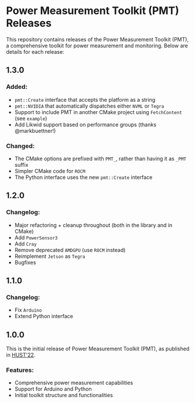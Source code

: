 # Power Measurement Toolkit (PMT) Releases

This repository contains releases of the Power Measurement Toolkit (PMT), a
comprehensive toolkit for power measurement and monitoring. Below are details
for each release:

## 1.3.0

### Added:

- `pmt::Create` interface that accepts the platform as a string
- `pmt::NVIDIA` that automatically dispatches either `NVML` or `Tegra`
- Support to include PMT in another CMake project using `FetchContent` (see
  `example`)
- Add Likwid support based on performance groups (thanks @markbuettner!)

### Changed:

- The CMake options are prefixed with `PMT_`, rather than having it as `_PMT`
  suffix
- Simpler CMake code for `ROCM`
- The Python interface uses the new `pmt::Create` interface

## 1.2.0

### Changelog:

- Major refactoring + cleanup throughout (both in the library and in CMake)
- Add `PowerSensor3`
- Add `Cray`
- Remove deprecated `AMDGPU` (use `ROCM` instead)
- Reimplement `Jetson` as `Tegra`
- Bugfixes

## 1.1.0

### Changelog:

- Fix `Arduino`
- Extend Python interface

## 1.0.0

This is the initial release of Power Measurement Toolkit (PMT), as published in
[HUST'22](https://www.computer.org/csdl/proceedings-article/hust/2022/634900a044/1KnWyMBKdmo).

### Features:

- Comprehensive power measurement capabilities
- Support for Arduino and Python
- Initial toolkit structure and functionalities
